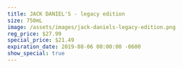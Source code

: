 ```yaml
---
title: JACK DANIEL'S - legacy edition
size: 750mL
image: /assets/images/jack-daniels-legacy-edition.png
reg_price: $27.99
special_price: $21.49
expiration_date: 2019-08-06 00:00:00 -0600
show_special: true
---
```


